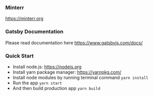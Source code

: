 ### Minterr

https://minterr.org

### Gatsby Documentation

Please read documentation here https://www.gatsbyjs.com/docs/

### Quick Start

- Install node.js: https://nodejs.org​
- Install yarn package manager: https://yarnpkg.com/​
- Install node modules by running terminal command `yarn install`
- Run the app `yarn start`
- And then build production app `yarn build`
